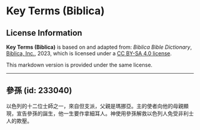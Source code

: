 # Key Terms (Biblica)

## License Information

**Key Terms (Biblica)** is based on and adapted from: _Biblica Bible Dictionary_, [Biblica, Inc.](https://www.biblica.com/), 2023, which is licensed under a [CC BY-SA 4.0 license](https://creativecommons.org/licenses/by-sa/4.0/legalcode.en).

This markdown version is provided under the same license.



--------------------------------

## 參孫 (id: 233040)

以色列的十二位士師之一，來自但支派，父親是瑪挪亞。主的使者向他的母親顯現，宣告參孫的誕生，他一生要作拿細耳人。神使用參孫解救以色列人免受非利士人的欺壓。


